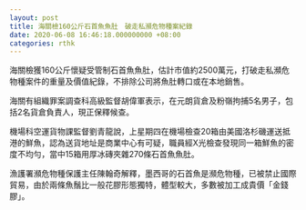 ```yaml
---
layout: post
title: 海關檢160公斤石首魚魚肚　破走私瀕危物種案紀錄
date: 2020-06-08 16:46:18.000000000 +08:00
categories: rthk
---
```


海關檢獲160公斤懷疑受管制石首魚魚肚，估計市值約2500萬元，打破走私瀕危物種案件的重量及價值紀錄，不排除公司將魚肚轉口或在本地銷售。

海關有組織罪案調查科高級監督胡偉軍表示，在元朗貨倉及粉嶺拘捕5名男子，包括2名貨倉負責人，現正保釋候查。

機場科空運貨物課監督劉青龍說，上星期四在機場檢查20箱由美國洛杉磯運送抵港的鮮魚，認為送貨地址是商業中心有可疑，職員經X光檢查發現同一箱鮮魚的密度不均勻，當中15箱用厚冰磚夾雜270條石首魚魚肚。

漁護署瀕危物種保護主任陳翰奇解釋，墨西哥的石首魚是瀕危物種，已被禁止國際貿易，由於兩條魚鬚比一般花膠形態獨特，體型較大，多數被加工成貴價「金錢膠」。
